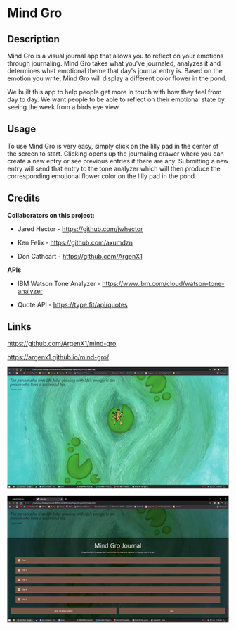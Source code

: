 # Mind Gro

## Description

Mind Gro is a visual journal app that allows you to reflect on your emotions through journaling. Mind Gro takes what you've journaled, analyzes it and determines what emotional theme that day's journal entry is. Based on the emotion you write, Mind Gro will display a different color flower in the pond.

We built this app to help people get more in touch with how they feel from day to day. We want people to be able to reflect on their emotional state by seeing the week from a birds eye view.

## Usage

To use Mind Gro is very easy, simply click on the lilly pad in the center of the screen to start. Clicking opens up the journaling drawer where you can create a new entry or see previous entries if there are any. Submitting a new entry will send that entry to the tone analyzer which will then produce the corresponding emotional flower color on the lilly pad in the pond.

## Credits

**Collaborators on this project:**

- Jared Hector - https://github.com/jwhector

- Ken Felix - https://github.com/axumdzn

- Don Cathcart - https://github.com/ArgenX1

**APIs**

- IBM Watson Tone Analyzer - https://www.ibm.com/cloud/watson-tone-analyzer

- Quote API - https://type.fit/api/quotes

## Links

https://github.com/ArgenX1/mind-gro

https://argenx1.github.io/mind-gro/

![screenshot1](assets\screenshot1.png)

![screenshot2](assets\screenshot2.png)